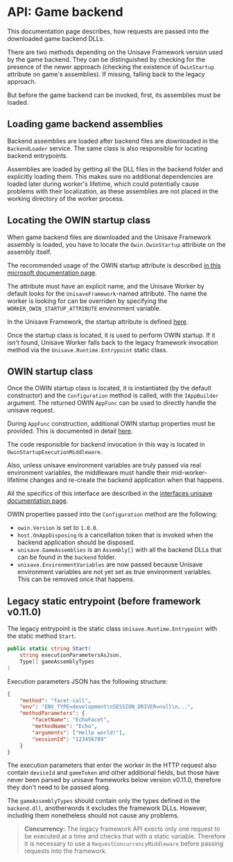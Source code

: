 # API: Game backend

This documentation page describes, how requests are passed into the downloaded game backend DLLs.

There are two methods depending on the Unisave Framework version used by the game backend. They can be distinguished by checking for the presence of the newer approach (checking the existence of `OwinStartup` attribute on game's assemblies). If missing, falling back to the legacy approach.

But before the game backend can be invoked, first, its assemblies must be loaded.


## Loading game backend assemblies

Backend assemblies are loaded after backend files are downloaded in the `BackendLoader` service. The same class is also responsible for locating backend entrypoints.

Assemblies are loaded by getting all the DLL files in the backend folder and explicitly loading them. This makes sure no additional dependencies are loaded later during worker's lifetime, which could potentially cause problems with their localization, as these assemblies are not placed in the working directory of the worker process.


## Locating the OWIN startup class

When game backend files are downloaded and the Unisave Framework assembly is loaded, you have to locate the `Owin.OwinStartup` attribute on the assembly itself.

The recommended usage of the OWIN startup attribute is described [in this microsoft documentation page](https://learn.microsoft.com/en-us/aspnet/aspnet/overview/owin-and-katana/owin-startup-class-detection).

The attribute must have an explicit name, and the Unisave Worker by default looks for the `UnisaveFramework`-named attribute. The name the worker is looking for can be overriden by specifying the `WORKER_OWIN_STARTUP_ATTRIBUTE` environment variable.

In the Unisave Framework, the startup attribute is defined [here](https://github.com/unisave-cloud/framework/blob/master/UnisaveFramework/FrameworkStartup.cs#L12).

Once the startup class is located, it is used to perform OWIN startup. If it isn't found, Unisave Worker falls back to the legacy framework invocation method via the `Unisave.Runtime.Entrypoint` static class.


## OWIN startup class

Once the OWIN startup class is located, it is instantiated (by the default constructor) and the `Configuration` method is called, with the `IAppBuilder` argument. The returned OWIN `AppFunc` can be used to directly handle the unisave request.

During `AppFunc` construction, additional OWIN startup properties must be provided. This is documented in detail [here](https://unisave.cloud/docs/interfaces#custom-properties).

The code responsible for backend invocation in this way is located in `OwinStartupExecutionMiddleware`.

Also, unless unisave environment variables are truly passed via real environment variables, the middleware must handle their mid-worker-lifetime changes and re-create the backend application when that happens.

All the specifics of this interface are described in the [interfaces unisave documentation page](https://unisave.cloud/docs/interfaces).

OWIN properties passed into the `Configuration` method are the following:

- `owin.Version` is set to `1.0.0`.
- `host.OnAppDisposing` is a cancellation token that is invoked when the backend application should be disposed.
- `unisave.GameAssemblies` is an `Assembly[]` with all the backend DLLs that can be found in the `backend` folder.
- `unisave.EnvironmentVariables` are now passed because Unisave environment variables are not yet set as true environment variables. This can be removed once that happens.


## Legacy static entrypoint (before framework v0.11.0)

The legacy entrypoint is the static class `Unisave.Runtime.Entrypoint` with the static method `Start`.

```cs
public static string Start(
    string executionParametersAsJson,
    Type[] gameAssemblyTypes
)
```

Execution parameters JSON has the following structure:

```json
{
    "method": "facet-call",
    "env": "ENV_TYPE=development\nSESSION_DRIVER=null\n...",
    "methodParameters": {
        "facetName": "EchoFacet",
        "methodName": "Echo",
        "arguments": ["Hello world!"],
        "sessionId": "123456789"
    }
}
```

The execution parameters that enter the worker in the HTTP request also contain `deviceId` and `gameToken` and other additional fields, but those have never been parsed by unisave frameworks below version v0.11.0, therefore they don't need to be passed along.

The `gameAssemblyTypes` should contain only the types defined in the `backend.dll`, anotherwords it excludes the framework DLLs. However, including them nonetheless should not cause any problems.

> **Concurrency:** The legacy framework API exects only one request to be executed at a time and checks that with a static variable. Therefore it is necessary to use a `RequestConcurrencyMiddleware` before passing requests into the framework.
